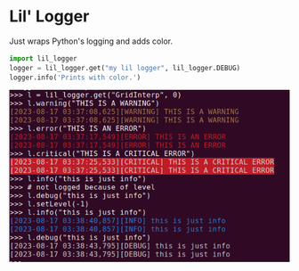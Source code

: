 # Lil' Logger

Just wraps Python's logging and adds color.

```python
import lil_logger
logger = lil_logger.get("my lil logger", lil_logger.DEBUG)
logger.info('Prints with color.')
```

!["./screenshot.png"](./screenshot.png)

